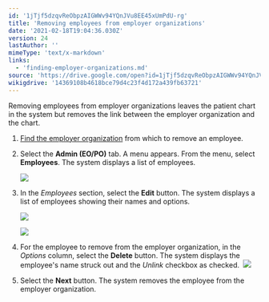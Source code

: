 ```yaml
---
id: '1jTjf5dzqvReObpzAIGWWv94YQnJVu8EE45xUmPdU-rg'
title: 'Removing employees from employer organizations'
date: '2021-02-18T19:04:36.030Z'
version: 24
lastAuthor: ''
mimeType: 'text/x-markdown'
links:
  - 'finding-employer-organizations.md'
source: 'https://drive.google.com/open?id=1jTjf5dzqvReObpzAIGWWv94YQnJVu8EE45xUmPdU-rg'
wikigdrive: '14369108b4618bce79d4c23f4d172a439fb63721'
---
```

Removing employees from employer organizations leaves the patient chart in the system but removes the link between the employer organization and the chart.

1. [Find the employer organization](finding-employer-organizations.md) from which to remove an employee.
2. Select the <strong>Admin (EO/PO)</strong> tab. A menu appears. From the menu, select <strong>Employees</strong>. The system displays a list of employees.

    ![](../removing-employees-from-employer-organizations.assets/d07ec75a04f8d7e5c82f5f8ff9b8dee4.png)
3. In the <em>Employees</em> section, select the <strong>Edit</strong> button. The system displays a list of employees showing their names and options.

    ![](../removing-employees-from-employer-organizations.assets/49e42941acacd24f80fe8f38228e1995.png)

    ![](../removing-employees-from-employer-organizations.assets/2d004c35c0dd650952dc78f42539b996.png)
4. For the employee to remove from the employer organization, in the <em>Options</em> column, select the <strong>Delete</strong> button. The system displays the employee's name struck out and the <em>Unlink</em> checkbox as checked. 
    ![](../removing-employees-from-employer-organizations.assets/cfbadc44d47527a7d0144c4e9dd28af2.png)
5. Select the <strong>Next</strong> button. The system removes the employee from the employer organization.
